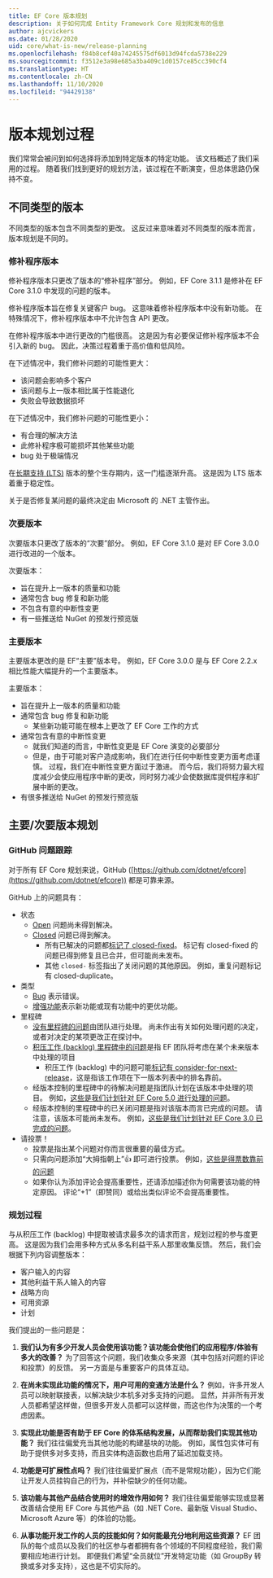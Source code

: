 ```yaml
---
title: EF Core 版本规划
description: 关于如何完成 Entity Framework Core 规划和发布的信息
author: ajcvickers
ms.date: 01/28/2020
uid: core/what-is-new/release-planning
ms.openlocfilehash: f84b8cef40a74245575df6013d94fcda5738e229
ms.sourcegitcommit: f3512e3a98e685a3ba409c1d0157ce85cc390cf4
ms.translationtype: HT
ms.contentlocale: zh-CN
ms.lasthandoff: 11/10/2020
ms.locfileid: "94429138"
---
```

# <a name="release-planning-process"></a>版本规划过程

我们常常会被问到如何选择将添加到特定版本的特定功能。
该文档概述了我们采用的过程。
随着我们找到更好的规划方法，该过程在不断演变，但总体思路仍保持不变。

## <a name="different-kinds-of-releases"></a>不同类型的版本

不同类型的版本包含不同类型的更改。
这反过来意味着对不同类型的版本而言，版本规划是不同的。

### <a name="patch-releases"></a>修补程序版本

修补程序版本只更改了版本的“修补程序”部分。
例如，EF Core 3.1.1 是修补在 EF Core 3.1.0 中发现的问题的版本。

修补程序版本旨在修复关键客户 bug。
这意味着修补程序版本中没有新功能。
在特殊情况下，修补程序版本中不允许包含 API 更改。

在修补程序版本中进行更改的门槛很高。
这是因为有必要保证修补程序版本不会引入新的 bug。
因此，决策过程着重于高价值和低风险。

在下述情况中，我们修补问题的可能性更大：

* 该问题会影响多个客户
* 该问题与上一版本相比属于性能退化
* 失败会导致数据损坏

在下述情况中，我们修补问题的可能性更小：

* 有合理的解决方法
* 此修补程序极可能损坏其他某些功能
* bug 处于极端情况

在[长期支持 (LTS)](https://dotnet.microsoft.com/platform/support/policy/dotnet-core) 版本的整个生存期内，这一门槛逐渐升高。 这是因为 LTS 版本着重于稳定性。

关于是否修复某问题的最终决定由 Microsoft 的 .NET 主管作出。

### <a name="minor-releases"></a>次要版本

次要版本只更改了版本的“次要”部分。
例如，EF Core 3.1.0 是对 EF Core 3.0.0 进行改进的一个版本。

次要版本：

* 旨在提升上一版本的质量和功能
* 通常包含 bug 修复和新功能
* 不包含有意的中断性变更
* 有一些推送给 NuGet 的预发行预览版

### <a name="major-releases"></a>主要版本

主要版本更改的是 EF“主要”版本号。
例如，EF Core 3.0.0 是与 EF Core 2.2.x 相比性能大幅提升的一个主要版本。

主要版本：

* 旨在提升上一版本的质量和功能
* 通常包含 bug 修复和新功能
  * 某些新功能可能在根本上更改了 EF Core 工作的方式
* 通常包含有意的中断性变更
  * 就我们知道的而言，中断性变更是 EF Core 演变的必要部分
  * 但是，由于可能对客户造成影响，我们在进行任何中断性变更方面考虑谨慎。 过程，我们在中断性变更方面过于激进。 而今后，我们将努力最大程度减少会使应用程序中断的更改，同时努力减少会使数据库提供程序和扩展中断的更改。
* 有很多推送给 NuGet 的预发行预览版

## <a name="planning-for-majorminor-releases"></a>主要/次要版本规划

### <a name="github-issue-tracking"></a>GitHub 问题跟踪

对于所有 EF Core 规划来说，GitHub ([https://github.com/dotnet/efcore](https://github.com/dotnet/efcore)) 都是可靠来源。

GitHub 上的问题具有：

* 状态
  * [Open](https://github.com/dotnet/efcore/issues) 问题尚未得到解决。
  * [Closed](https://github.com/dotnet/efcore/issues?q=is%3Aissue+is%3Aclosed) 问题已得到解决。
    * 所有已解决的问题都[标记了 closed-fixed](https://github.com/dotnet/efcore/issues?q=is%3Aissue+label%3Aclosed-fixed+is%3Aclosed)。 标记有 closed-fixed 的问题已得到修复且已合并，但可能尚未发布。
    * 其他 `closed-` 标签指出了关闭问题的其他原因。 例如，重复问题标记有 closed-duplicate。
* 类型
  * [Bug](https://github.com/dotnet/efcore/issues?q=is%3Aissue+is%3Aopen+label%3Atype-bug) 表示错误。
  * [增强功能](https://github.com/dotnet/efcore/issues?q=is%3Aissue+is%3Aopen+label%3Atype-enhancement)表示新功能或现有功能中的更优功能。
* 里程碑
  * [没有里程碑的问题](https://github.com/dotnet/efcore/issues?q=is%3Aopen+is%3Aissue+no%3Amilestone)由团队进行处理。 尚未作出有关如何处理问题的决定，或者对决定的某项更改正在探讨中。
  * [积压工作 (backlog) 里程碑中的问题](https://github.com/dotnet/efcore/issues?q=is%3Aopen+is%3Aissue+milestone%3ABacklog)是指 EF 团队将考虑在某个未来版本中处理的项目
    * 积压工作 (backlog) 中的问题可能[标记有 consider-for-next-release](https://github.com/dotnet/efcore/issues?q=is%3Aissue+is%3Aopen+label%3Aconsider-for-next-release)，这是指该工作项在下一版本列表中的排名靠前。
  * 经版本控制的里程碑中的待解决问题是指团队计划在该版本中处理的项目。 例如，[这些是我们计划针对 EF Core 5.0 进行处理的问题](https://github.com/dotnet/efcore/issues?q=is%3Aopen+is%3Aissue+milestone%3A5.0.0)。
  * 经版本控制的里程碑中的已关闭问题是指对该版本而言已完成的问题。 请注意，该版本可能尚未发布。 例如，[这些是我们计划针对 EF Core 3.0 已完成的问题](https://github.com/dotnet/efcore/issues?q=is%3Aissue+milestone%3A3.0.0+is%3Aclosed)。
* 请投票！
  * 投票是指出某个问题对你而言很重要的最佳方式。
  * 只需向问题添加“大拇指朝上”👍 即可进行投票。 例如，[这些是得票数靠前的问题](https://github.com/dotnet/efcore/issues?q=is%3Aissue+is%3Aopen+sort%3Areactions-%2B1-desc)
  * 如果你认为添加评论会提高重要性，还请添加描述你为何需要该功能的特定原因。 评论“+1”（即赞同）或给出类似评论不会提高重要性。

### <a name="the-planning-process"></a>规划过程

与从积压工作 (backlog) 中提取被请求最多次的请求而言，规划过程的参与度更高。
这是因为我们会用多种方式从多名利益干系人那里收集反馈。
然后，我们会根据下列内容调整版本：

* 客户输入的内容
* 其他利益干系人输入的内容
* 战略方向
* 可用资源
* 计划

我们提出的一些问题是：

1. **我们认为有多少开发人员会使用该功能？该功能会使他们的应用程序/体验有多大的改善？** 为了回答这个问题，我们收集众多来源（其中包括对问题的评论和投票）的反馈。 另一方面是与重要客户的具体互动。

2. **在尚未实现此功能的情况下，用户可用的变通方法是什么？** 例如，许多开发人员可以映射联接表，以解决缺少本机多对多支持的问题。 显然，并非所有开发人员都希望这样做，但很多开发人员都可以这样做，而这也作为决策的一个考虑因素。

3. **实现此功能是否有助于 EF Core 的体系结构发展，从而帮助我们实现其他功能？** 我们往往偏爱充当其他功能的构建基块的功能。 例如，属性包实体可有助于提供多对多支持，而且实体构造函数也启用了延迟加载支持。

4. **功能是可扩展性点吗？** 我们往往偏爱扩展点（而不是常规功能），因为它们能让开发人员挂钩自己的行为，并补偿缺少的任何功能。

5. **该功能与其他产品结合使用时的增效作用如何？** 我们往往偏爱能够实现或显著改善结合使用 EF Core 与其他产品（如 .NET Core、最新版 Visual Studio、Microsoft Azure 等）的体验的功能。

6. **从事功能开发工作的人员的技能如何？如何能最充分地利用这些资源？** EF 团队的每个成员以及我们的社区参与者都拥有各个领域的不同程度经验，我们需要相应地进行计划。 即便我们希望“全员就位”开发特定功能（如 GroupBy 转换或多对多支持），这也是不切实际的。
